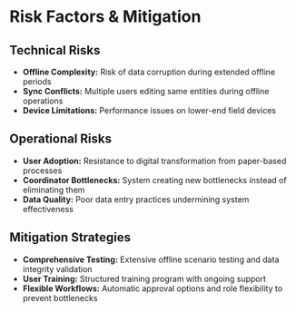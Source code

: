 # Risk Factors & Mitigation

## Technical Risks
- **Offline Complexity:** Risk of data corruption during extended offline periods
- **Sync Conflicts:** Multiple users editing same entities during offline operations
- **Device Limitations:** Performance issues on lower-end field devices

## Operational Risks
- **User Adoption:** Resistance to digital transformation from paper-based processes
- **Coordinator Bottlenecks:** System creating new bottlenecks instead of eliminating them
- **Data Quality:** Poor data entry practices undermining system effectiveness

## Mitigation Strategies
- **Comprehensive Testing:** Extensive offline scenario testing and data integrity validation
- **User Training:** Structured training program with ongoing support
- **Flexible Workflows:** Automatic approval options and role flexibility to prevent bottlenecks
